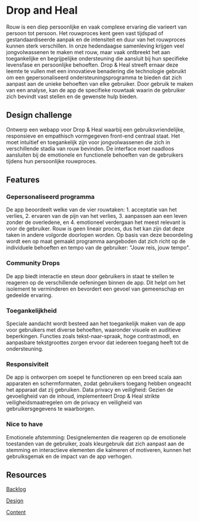 # Drop and Heal
Rouw is een diep persoonlijke en vaak complexe ervaring die varieert van persoon tot persoon. Het rouwproces kent geen vast tijdspad of gestandaardiseerde aanpak en de intensiteit en duur van het rouwproces kunnen sterk verschillen. In onze hedendaagse samenleving krijgen veel jongvolwassenen te maken met rouw, maar vaak ontbreekt het aan toegankelijke en begrijpelijke ondersteuning die aansluit bij hun specifieke levensfase en persoonlijke behoeften. Drop & Heal streeft ernaar deze leemte te vullen met een innovatieve benadering die technologie gebruikt om een gepersonaliseerd ondersteuningsprogramma te bieden dat zich aanpast aan de unieke behoeften van elke gebruiker. Door gebruik te maken van een analyse, kan de app de specifieke rouwtaak waarin de gebruiker zich bevindt vast stellen en de gewenste hulp bieden.

## Design challenge
Ontwerp een webapp voor Drop & Heal waarbij een gebruiksvriendelijke, responsieve en empathisch vormgegeven front-end centraal staat. Het moet intuïtief en toegankelijk zijn voor jongvolwassenen die zich in verschillende stadia van rouw bevinden. De interface moet naadloos aansluiten bij de emotionele en functionele behoeften van de gebruikers tijdens hun persoonlijke rouwproces.

## Features
### Gepersonaliseerd programma
De app beoordeelt welke van de vier rouwtaken: 1. acceptatie van het verlies, 2. ervaren van de pijn van het verlies, 3. aanpassen aan een leven zonder de overledene, en 4. emotioneel verdergaan het meest relevant is voor de gebruiker. Rouw is geen lineair proces, dus het kan zijn dat deze taken in andere volgorde doorlopen worden. Op basis van deze beoordeling wordt een op maat gemaakt programma aangeboden dat zich richt op de individuele behoeften en tempo van de gebruiker: "Jouw reis, jouw tempo".

### Community Drops 
De app biedt interactie en steun door gebruikers in staat te stellen te reageren op de verschillende oefeningen binnen de app. Dit helpt om het isolement te verminderen en bevordert een gevoel van gemeenschap en gedeelde ervaring.


### Toegankelijkheid 
Speciale aandacht wordt besteed aan het toegankelijk maken van de app voor gebruikers met diverse behoeften, waaronder visuele en auditieve beperkingen. Functies zoals tekst-naar-spraak, hoge contrastmodi, en aanpasbare tekstgroottes zorgen ervoor dat iedereen toegang heeft tot de ondersteuning.

### Responsiviteit 
De app is ontworpen om soepel te functioneren op een breed scala aan apparaten en schermformaten, zodat gebruikers toegang hebben ongeacht het apparaat dat zij gebruiken.
Data privacy en veiligheid: Gezien de gevoeligheid van de inhoud, implementeert Drop & Heal strikte veiligheidsmaatregelen om de privacy en veiligheid van gebruikersgegevens te waarborgen.

### Nice to have
Emotionele afstemming: Designelementen die reageren op de emotionele toestanden van de gebruiker, zoals kleurgebruik dat zich aanpast aan de stemming en interactieve elementen die kalmeren of motiveren, kunnen het gebruiksgemak en de impact van de app verhogen.


## Resources

[Backlog](https://github.com/orgs/fdnd-agency/projects/37)

[Design](https://github.com/fdnd-agency/drop-and-heal/tree/main/design)

[Content](https://github.com/fdnd-agency/drop-and-heal/tree/main/content)

